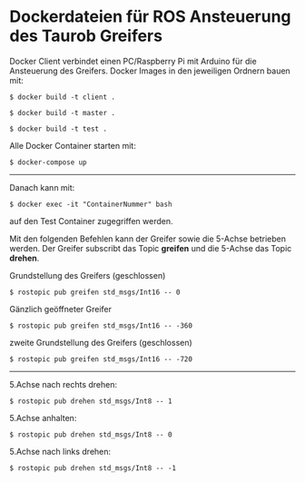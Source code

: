 # Dockerdateien für ROS Ansteuerung des Taurob Greifers

Docker Client verbindet einen PC/Raspberry Pi mit Arduino für die Ansteuerung des Greifers.
Docker Images in den jeweiligen Ordnern bauen mit:

```console
$ docker build -t client .
```
```console
$ docker build -t master .
```
```console
$ docker build -t test .
```
Alle Docker Container starten mit:

```console
$ docker-compose up
```
***
Danach kann mit:

```console
$ docker exec -it "ContainerNummer" bash
```
auf den Test Container zugegriffen werden.

Mit den folgenden Befehlen kann der Greifer sowie die 5-Achse betrieben werden. Der Greifer subscribt das Topic **greifen** und die 5-Achse das Topic **drehen**.

Grundstellung des Greifers (geschlossen)
```console
$ rostopic pub greifen std_msgs/Int16 -- 0 
```
Gänzlich geöffneter Greifer
```console
$ rostopic pub greifen std_msgs/Int16 -- -360
```
zweite Grundstellung des Greifers (geschlossen)
```console
$ rostopic pub greifen std_msgs/Int16 -- -720
```
***
5.Achse nach rechts drehen:
```console
$ rostopic pub drehen std_msgs/Int8 -- 1 
```
5.Achse anhalten:
```console
$ rostopic pub drehen std_msgs/Int8 -- 0 
```
5.Achse nach links drehen:
```console
$ rostopic pub drehen std_msgs/Int8 -- -1 
```

